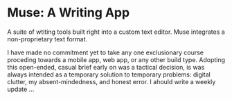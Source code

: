 # Muse: A Writing App
A suite of wtiting tools built right into a custom text editor.
Muse integrates a non-proprietary text format.
 
I have made no commitment yet to take any one exclusionary course proceding towards a mobile app, web app, or any other build type.
Adopting this open-ended, casual brief early on was a tactical decision, is was always intended as a temporary solution to 
temporary problems: digital clutter, my absent-mindedness, and honest error.
I ahould write a weekly update ... 


